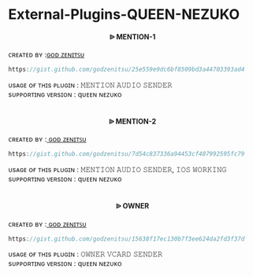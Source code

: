# External-Plugins-QUEEN-NEZUKO


<h4 align="center">  ᐉ MENTION-1</h1>

   ᴄʀᴇᴀᴛᴇᴅ ʙʏ :<a href="https://zenitsu.vercel.app/">ɢᴏᴅ ᴢᴇɴɪᴛꜱᴜ</a>

```js
https://gist.github.com/godzenitsu/25e559e9dc6bf8509bd3a44703393ad4
```
ᴜsᴀɢᴇ ᴏғ ᴛʜɪs ᴘʟᴜɢɪɴ : 𝙼𝙴𝙽𝚃𝙸𝙾𝙽 𝙰𝚄𝙳𝙸𝙾 𝚂𝙴𝙽𝙳𝙴𝚁<br /> 
sᴜᴘᴘᴏʀᴛɪɴɢ ᴠᴇʀsɪᴏɴ : qᴜᴇᴇɴ ɴᴇᴢᴜᴋᴏ
<br />
<br />

<h4 align="center">  ᐉ MENTION-2</h1>

   ᴄʀᴇᴀᴛᴇᴅ ʙʏ :<a href="https://zenitsu.vercel.app/"> ɢᴏᴅ ᴢᴇɴɪᴛꜱᴜ</a>

```js
https://gist.github.com/godzenitsu/7d54c837336a94453cf407992595fc79
```
ᴜsᴀɢᴇ ᴏғ ᴛʜɪs ᴘʟᴜɢɪɴ : 𝙼𝙴𝙽𝚃𝙸𝙾𝙽 𝙰𝚄𝙳𝙸𝙾 𝚂𝙴𝙽𝙳𝙴𝚁, 𝙸𝙾𝚂 𝚆𝙾𝚁𝙺𝙸𝙽𝙶<br /> 
sᴜᴘᴘᴏʀᴛɪɴɢ ᴠᴇʀsɪᴏɴ : qᴜᴇᴇɴ ɴᴇᴢᴜᴋᴏ
<br />
<br />

<h4 align="center">  ᐉ OWNER</h1>

   ᴄʀᴇᴀᴛᴇᴅ ʙʏ :<a href="https://zenitsu.vercel.app/">  ɢᴏᴅ ᴢᴇɴɪᴛꜱᴜ</a>

```js
https://gist.github.com/godzenitsu/15638f17ec130b7f3ee624da2fd3f37d
```
ᴜsᴀɢᴇ ᴏғ ᴛʜɪs ᴘʟᴜɢɪɴ : 𝙾𝚆𝙽𝙴𝚁 𝚅𝙲𝙰𝚁𝙳 𝚂𝙴𝙽𝙳𝙴𝚁<br /> 
sᴜᴘᴘᴏʀᴛɪɴɢ ᴠᴇʀsɪᴏɴ : qᴜᴇᴇɴ ɴᴇᴢᴜᴋᴏ
<br />
<br />
